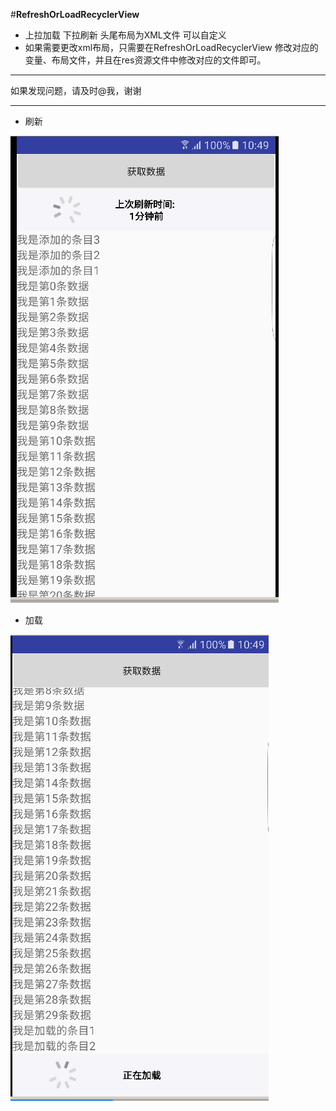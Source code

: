 #**RefreshOrLoadRecyclerView**

 - 上拉加载  下拉刷新  头尾布局为XML文件 可以自定义
 - 如果需要更改xml布局，只需要在RefreshOrLoadRecyclerView  修改对应的变量、布局文件，并且在res资源文件中修改对应的文件即可。

----------
如果发现问题，请及时@我，谢谢

----------

 - 刷新


![Image text](https://github.com/JYcainiao/RefreshOrLoadRecyclerView/blob/master/imageview/111111.png)


 - 加载


![Image text](https://github.com/JYcainiao/RefreshOrLoadRecyclerView/blob/master/imageview/22222.png)